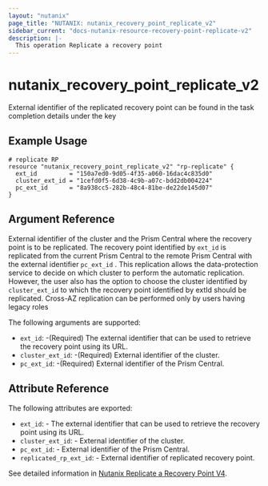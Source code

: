 ```yaml
---
layout: "nutanix"
page_title: "NUTANIX: nutanix_recovery_point_replicate_v2"
sidebar_current: "docs-nutanix-resource-recovery-point-replicate-v2"
description: |-
  This operation Replicate a recovery point
---
```


# nutanix_recovery_point_replicate_v2

External identifier of the replicated recovery point can be found in the task completion details under the key

## Example Usage

```hcl
# replicate RP
resource "nutanix_recovery_point_replicate_v2" "rp-replicate" {
  ext_id         = "150a7ed0-9d05-4f35-a060-16dac4c835d0"
  cluster_ext_id = "1cefd0f5-6d38-4c9b-a07c-bdd2db004224"
  pc_ext_id      = "8a938cc5-282b-48c4-81be-de22de145d07"
}

```


## Argument Reference

External identifier of the cluster and the Prism Central where the recovery point is to be replicated. The recovery point identified by `ext_id` is replicated from the current Prism Central to the remote Prism Central with the external identifier `pc_ext_id` . This replication allows the data-protection service to decide on which cluster to perform the automatic replication. However, the user also has the option to choose the cluster identified by `cluster_ext_id` to which the recovery point identified by extId should be replicated. Cross-AZ replication can be performed only by users having legacy roles

The following arguments are supported:

* `ext_id`: -(Required) The external identifier that can be used to retrieve the recovery point using its URL.
* `cluster_ext_id`: -(Required) External identifier of the cluster.
* `pc_ext_id`: -(Required) External identifier of the Prism Central.


## Attribute Reference

The following attributes are exported:

* `ext_id`: - The external identifier that can be used to retrieve the recovery point using its URL.
* `cluster_ext_id`: - External identifier of the cluster.
* `pc_ext_id`: - External identifier of the Prism Central.
* `replicated_rp_ext_id`: - External identifier of replicated recovery point.

See detailed information in [Nutanix Replicate a Recovery Point V4](https://developers.nutanix.com/api-reference?namespace=dataprotection&version=v4.0#tag/RecoveryPoints/operation/replicateRecoveryPoint).
